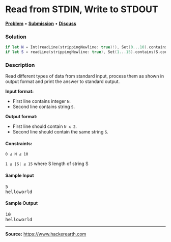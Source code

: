 <h1>Read from STDIN, Write to STDOUT</h1>

<p>
<a href="https://www.hackerearth.com/practice/basic-programming/input-output/basics-of-input-output/practice-problems/algorithm/io-exercise/"><b>Problem</b></a> • <a href="https://assessment.hackerearth.com/challenges/test/question-for-new-practice-section/algorithm/io-exercise/submission/56551824/"><b>Submission</b></a>  • <a href="https://www.hackerearth.com/practice/basic-programming/input-output/basics-of-input-output/practice-problems/algorithm/io-exercise/discussion/swift-solution-for-r-7de2faf8/"><b>Discuss</b></a>
</p>

<h3>Solution</h3>

```swift
if let N = Int(readLine(strippingNewline: true)!), Set(0...10).contains(N) { print(N * 2) }
if let S = readLine(strippingNewline: true), Set(1...15).contains(S.count) { print(S) }
```

<h3>Description</h3>

<p>
Read different types of data from standard input, process them as shown in output format and print the answer to standard output.
</p>

<b>Input format:</b>
<ul>
<li>First line contains integer <code>N</code>.</li>
<li>Second line contains string <code>S</code>.</li>
</ul>

<b>Output format:</b>
<ul>
<li>First line should contain <code>N x 2</code>.</li>
<li>Second line should contain the same string <code>S</code>.</li>
</ul>

<h4>Constraints:</h4>

<code>0 ≤ N ≤ 10</code>

<code>1 ≤ |S| ≤ 15</code> where S length of string S

<h4>Sample Input</h4>

<pre>
5
helloworld
</pre>

<h4>Sample Output</h4>

<pre>
10
helloworld
</pre>

<hr>

<b>Source:</b> <a href="https://www.hackerearth.com/practice/basic-programming/input-output/basics-of-input-output/practice-problems/algorithm/io-exercise/">https://www.hackerearth.com</a>

